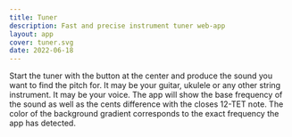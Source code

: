 ```yaml
---
title: Tuner
description: Fast and precise instrument tuner web-app
layout: app
cover: tuner.svg
date: 2022-06-18
---
```


<ClientOnly>
  <pitch-tuner class="max-h-98dvh" />
</ClientOnly>

Start the tuner with the button at the center and produce the sound you want to find the pitch for. It may be your guitar, ukulele or any other string instrument. It may be your voice. The app will show the base frequency of the sound as well as the cents difference with the closes 12-TET note. The color of the background gradient corresponds to the exact frequency the app has detected.
